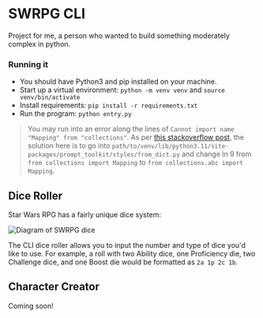 # SWRPG CLI

Project for me, a person who wanted to build something moderately complex in python.

### Running it

- You should have Python3 and pip installed on your machine.
- Start up a virtual environment: `python -m venv venv` and `source venv/bin/activate`
- Install requirements: `pip install -r requirements.txt`
- Run the program: `python entry.py`


> You may run into an error along the lines of `Cannot import name "Mapping" from "collections"`. As per [this stackoverflow post](https://stackoverflow.com/questions/71595728/pip-importerror-cannot-import-name-mapping-from-collections), the solution here is to go into `path/to/venv/lib/python3.11/site-packages/prompt_toolkit/styles/from_dict.py` and change ln 9 from `from collections import Mapping` to `from collections.abc import Mapping`. 

## Dice Roller

Star Wars RPG has a fairly unique dice system:

![Diagram of SWRPG dice](https://static.wikia.nocookie.net/star-wars-rpg-ffg/images/a/a8/FFG-StarWarsRPG_DICE%2BGUIDE.jpg/revision/latest/scale-to-width-down/1000?cb=20181218073231)

The CLI dice roller allows you to input the number and type of dice you'd like to use. For example, a roll with two Ability dice, one Proficiency die, two Challenge dice, and one Boost die would be formatted as `2a 1p 2c 1b`.

## Character Creator

Coming soon!
